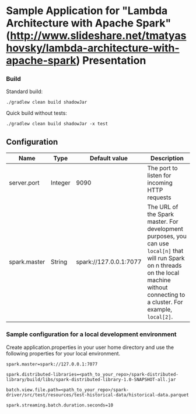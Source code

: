# Sample Application for "Lambda Architecture with Apache Spark" (http://www.slideshare.net/tmatyashovsky/lambda-architecture-with-apache-spark) Presentation

### Build
Standard build:
```
./gradlew clean build shadowJar
```
Quick build without tests:
```
./gradlew clean build shadowJar -x test
```
## Configuration
| Name | Type | Default value | Description |
| ---- | ---- | ------------- | ----------- |
| server.port | Integer | 9090 | The port to listen for incoming HTTP requests |
| spark.master | String | spark://127.0.0.1:7077 | The URL of the Spark master. For development purposes, you can use `local[n]` that will run Spark on n threads on the local machine without connecting to a cluster. For example, `local[2]`. |

### Sample configuration for a local development environment

Create application.properties in your user home directory and use the following properties for your local environment.
```
spark.master=spark://127.0.0.1:7077

spark.distributed-libraries=<path_to_your_repo>/spark-distributed-library/build/libs/spark-distributed-library-1.0-SNAPSHOT-all.jar

batch.view.file.path=<path_to_your_repo>/spark-driver/src/test/resources/test-historical-data/historical-data.parquet

spark.streaming.batch.duration.seconds=10
```
